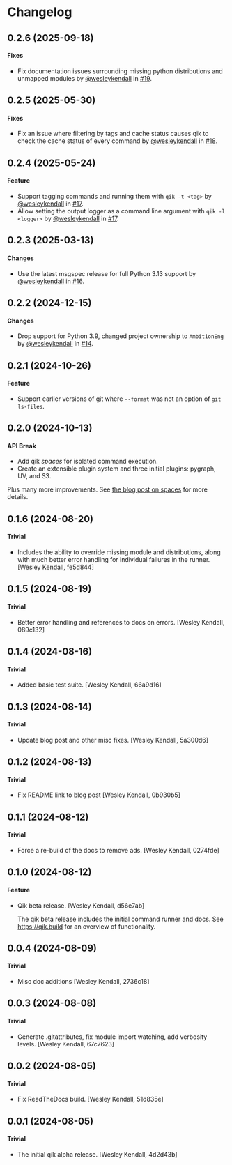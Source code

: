 # Changelog

## 0.2.6 (2025-09-18)

#### Fixes

  - Fix documentation issues surrounding missing python distributions and unmapped modules by [@wesleykendall](https://github.com/wesleykendall) in [#19](https://github.com/AmbitionEng/qik/pull/19).

## 0.2.5 (2025-05-30)

#### Fixes

  - Fix an issue where filtering by tags and cache status causes qik to check the cache status of every command by [@wesleykendall](https://github.com/wesleykendall) in [#18](https://github.com/AmbitionEng/qik/pull/18).

## 0.2.4 (2025-05-24)

#### Feature

  - Support tagging commands and running them with `qik -t <tag>` by [@wesleykendall](https://github.com/wesleykendall) in [#17](https://github.com/AmbitionEng/qik/pull/17).
  - Allow setting the output logger as a command line argument with `qik -l <logger>` by [@wesleykendall](https://github.com/wesleykendall) in [#17](https://github.com/AmbitionEng/qik/pull/17).

## 0.2.3 (2025-03-13)

#### Changes

  - Use the latest msgspec release for full Python 3.13 support by [@wesleykendall](https://github.com/wesleykendall) in [#16](https://github.com/AmbitionEng/qik/pull/16).

## 0.2.2 (2024-12-15)

#### Changes

  - Drop support for Python 3.9, changed project ownership to `AmbitionEng` by [@wesleykendall](https://github.com/wesleykendall) in [#14](https://github.com/AmbitionEng/qik/pull/14).

## 0.2.1 (2024-10-26)

#### Feature

- Support earlier versions of git where `--format` was not an option of `git ls-files`.

## 0.2.0 (2024-10-13)

#### API Break

- Add qik *spaces* for isolated command execution.
- Create an extensible plugin system and three initial plugins: pygraph, UV, and S3.

Plus many more improvements. See [the blog post on spaces](https://qik.build/en/stable/blog/2024/10/12/introducing-spaces/) for more details.

## 0.1.6 (2024-08-20)

#### Trivial

  - Includes the ability to override missing module and distributions, along with much better error handling for individual failures in the runner. [Wesley Kendall, fe5d844]

## 0.1.5 (2024-08-19)

#### Trivial

  - Better error handling and references to docs on errors. [Wesley Kendall, 089c132]

## 0.1.4 (2024-08-16)

#### Trivial

  - Added basic test suite. [Wesley Kendall, 66a9d16]

## 0.1.3 (2024-08-14)

#### Trivial

  - Update blog post and other misc fixes. [Wesley Kendall, 5a300d6]

## 0.1.2 (2024-08-13)

#### Trivial

  - Fix README link to blog post [Wesley Kendall, 0b930b5]

## 0.1.1 (2024-08-12)

#### Trivial

  - Force a re-build of the docs to remove ads. [Wesley Kendall, 0274fde]

## 0.1.0 (2024-08-12)

#### Feature

  - Qik beta release. [Wesley Kendall, d56e7ab]

    The qik beta release includes the initial command runner and docs.
    See https://qik.build for an overview of functionality.

## 0.0.4 (2024-08-09)

#### Trivial

  - Misc doc additions [Wesley Kendall, 2736c18]

## 0.0.3 (2024-08-08)

#### Trivial

  - Generate .gitattributes, fix module import watching, add verbosity levels. [Wesley Kendall, 67c7623]

## 0.0.2 (2024-08-05)

#### Trivial

  - Fix ReadTheDocs build. [Wesley Kendall, 51d835e]

## 0.0.1 (2024-08-05)

#### Trivial

  - The initial qik alpha release. [Wesley Kendall, 4d2d43b]
